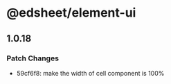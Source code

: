 # @edsheet/element-ui

## 1.0.18

### Patch Changes

- 59cf6f8: make the width of cell component is 100%
